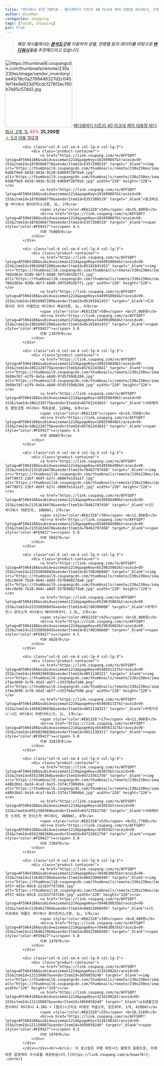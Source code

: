 ```yaml
---
title: "바디워시 추천 TOP10 - 메디레머디 티트리 40 아크네 케어 대용량 바디워시, 2개, 1L"
author: WiseMan
categories: shopping
tags: [Top10, shopping]
pin: true
---
```


> ##### 해당 게시물에서는 [**분석도구**](https://itemscout.io/)를 이용하여 **성별**, **연령별** 등의 데이터를 바탕으로 [**바디워시**](https://link.coupang.com/a/baae76)들을 추천해드리고 있습니다.
<div class="container"><div class="row">
            <div class="col-6 col-sm-4 col-lg-4 col-lg-3">
                <div class="product-container">
                    <a href="https://link.coupang.com/re/AFFSDP?lptag=AF5964186&subid=wiseman1214&pageKey=7721281314&traceid=V0-153&itemId=20723007297&vendorItemId=87793783666" target="_blank"><img src="https://thumbnail8.coupangcdn.com/thumbnails/remote/230x230ex/image/vendor_inventory/ee45/18c0a2789446327d2c040fef14e9a923d76cdc1276f2ec190b7b65c57dd2.jpg" alt="https://thumbnail8.coupangcdn.com/thumbnails/remote/230x230ex/image/vendor_inventory/ee45/18c0a2789446327d2c040fef14e9a923d76cdc1276f2ec190b7b65c57dd2.jpg" width="220" height="220"></a>
                    <a href="https://link.coupang.com/re/AFFSDP?lptag=AF5964186&subid=wiseman1214&pageKey=7721281314&traceid=V0-153&itemId=20723007297&vendorItemId=87793783666" target="_blank">메디레머디 티트리 40 아크네 케어 대용량 바디워시, 2개, 1L</a>
                    <span style="color:#E61328">45%</span> <b>25,200원</b>
                    <br><a href="https://link.coupang.com/re/AFFSDP?lptag=AF5964186&subid=wiseman1214&pageKey=7721281314&traceid=V0-153&itemId=20723007297&vendorItemId=87793783666" target="_blank"><span style="color:#FE9427">★</span> 5.0
                    리뷰 102개</a>
                </div>
            </div>
            
            <div class="col-6 col-sm-4 col-lg-4 col-lg-3">
                <div class="product-container">
                    <a href="https://link.coupang.com/re/AFFSDP?lptag=AF5964186&subid=wiseman1214&pageKey=181699807&traceid=V0-153&itemId=18785860776&vendorItemId=5357208519" target="_blank"><img src="https://thumbnail9.coupangcdn.com/thumbnails/remote/230x230ex/image/retail/images/792050149533808-6ddbf9e9-8d3d-493e-9110-6d669f26f9a9.jpg" alt="https://thumbnail9.coupangcdn.com/thumbnails/remote/230x230ex/image/retail/images/792050149533808-6ddbf9e9-8d3d-493e-9110-6d669f26f9a9.jpg" width="220" height="220"></a>
                    <a href="https://link.coupang.com/re/AFFSDP?lptag=AF5964186&subid=wiseman1214&pageKey=181699807&traceid=V0-153&itemId=18785860776&vendorItemId=5357208519" target="_blank">밀크바오밥 바디워시 화이트머스크향, 1L, 2개</a>
                    <span style="color:#E61328">54%</span> <b>25,800원</b>
                    <br><a href="https://link.coupang.com/re/AFFSDP?lptag=AF5964186&subid=wiseman1214&pageKey=181699807&traceid=V0-153&itemId=18785860776&vendorItemId=5357208519" target="_blank"><span style="color:#FE9427">★</span> 4.5
                    리뷰 75008개</a>
                </div>
            </div>
            
            <div class="col-6 col-sm-4 col-lg-4 col-lg-3">
                <div class="product-container">
                    <a href="https://link.coupang.com/re/AFFSDP?lptag=AF5964186&subid=wiseman1214&pageKey=5449910664&traceid=V0-153&itemId=19026987289&vendorItemId=85191841453" target="_blank"><img src="https://thumbnail10.coupangcdn.com/thumbnails/remote/230x230ex/image/retail/images/1217763594761717-70d2d83e-020b-4bf3-b8d0-39f5d932b7f1.jpg" alt="https://thumbnail10.coupangcdn.com/thumbnails/remote/230x230ex/image/retail/images/1217763594761717-70d2d83e-020b-4bf3-b8d0-39f5d932b7f1.jpg" width="220" height="220"></a>
                    <a href="https://link.coupang.com/re/AFFSDP?lptag=AF5964186&subid=wiseman1214&pageKey=5449910664&traceid=V0-153&itemId=19026987289&vendorItemId=85191841453" target="_blank">도브 화이트 피치 리밸런싱 바디워시 복숭아향, 1L, 4개</a>
                    <span style="color:#E61328">58%</span> <b>27,800원</b>
                    <br><a href="https://link.coupang.com/re/AFFSDP?lptag=AF5964186&subid=wiseman1214&pageKey=5449910664&traceid=V0-153&itemId=19026987289&vendorItemId=85191841453" target="_blank"><span style="color:#FE9427">★</span> 5.0
                    리뷰 13079개</a>
                </div>
            </div>
            
            <div class="col-6 col-sm-4 col-lg-4 col-lg-3">
                <div class="product-container">
                    <a href="https://link.coupang.com/re/AFFSDP?lptag=AF5964186&subid=wiseman1214&pageKey=189259849&traceid=V0-153&itemId=1062220775&vendorItemId=85762243841" target="_blank"><img src="https://thumbnail9.coupangcdn.com/thumbnails/remote/230x230ex/image/retail/images/2273794443111065-3b99e767-e2fb-4e5a-a6d0-97d5f59db204.jpg" alt="https://thumbnail9.coupangcdn.com/thumbnails/remote/230x230ex/image/retail/images/2273794443111065-3b99e767-e2fb-4e5a-a6d0-97d5f59db204.jpg" width="220" height="220"></a>
                    <a href="https://link.coupang.com/re/AFFSDP?lptag=AF5964186&subid=wiseman1214&pageKey=189259849&traceid=V0-153&itemId=1062220775&vendorItemId=85762243841" target="_blank">샤워메이트 클린코튼 바디워시 목화솜향, 1200g, 6개</a>
                    <span style="color:#E61328"></span> <b>24,720원</b>
                    <br><a href="https://link.coupang.com/re/AFFSDP?lptag=AF5964186&subid=wiseman1214&pageKey=189259849&traceid=V0-153&itemId=1062220775&vendorItemId=85762243841" target="_blank"><span style="color:#FE9427">★</span> 4.5
                    리뷰 40885개</a>
                </div>
            </div>
            
            <div class="col-6 col-sm-4 col-lg-4 col-lg-3">
                <div class="product-container">
                    <a href="https://link.coupang.com/re/AFFSDP?lptag=AF5964186&subid=wiseman1214&pageKey=6540566490&traceid=V0-153&itemId=21351634470&vendorItemId=78462797458" target="_blank"><img src="https://thumbnail10.coupangcdn.com/thumbnails/remote/230x230ex/image/retail/images/443613093426374-34f79972-23bf-469f-b27c-d006fe141a1f.jpg" alt="https://thumbnail10.coupangcdn.com/thumbnails/remote/230x230ex/image/retail/images/443613093426374-34f79972-23bf-469f-b27c-d006fe141a1f.jpg" width="220" height="220"></a>
                    <a href="https://link.coupang.com/re/AFFSDP?lptag=AF5964186&subid=wiseman1214&pageKey=6540566490&traceid=V0-153&itemId=21351634470&vendorItemId=78462797458" target="_blank">나드 바디워시 레몬민트, 1000ml, 1개</a>
                    <span style="color:#E61328">76%</span> <b>11,900원</b>
                    <br><a href="https://link.coupang.com/re/AFFSDP?lptag=AF5964186&subid=wiseman1214&pageKey=6540566490&traceid=V0-153&itemId=21351634470&vendorItemId=78462797458" target="_blank"><span style="color:#FE9427">★</span> 5.0
                    리뷰 5042개</a>
                </div>
            </div>
            
            <div class="col-6 col-sm-4 col-lg-4 col-lg-3">
                <div class="product-container">
                    <a href="https://link.coupang.com/re/AFFSDP?lptag=AF5964186&subid=wiseman1214&pageKey=6529635063&traceid=V0-153&itemId=22335856043&vendorItemId=81740396660" target="_blank"><img src="https://thumbnail9.coupangcdn.com/thumbnails/remote/230x230ex/image/retail/images/11149339951592-34cc0e50-7b10-4b4c-a8d5-557698027da0.jpg" alt="https://thumbnail9.coupangcdn.com/thumbnails/remote/230x230ex/image/retail/images/11149339951592-34cc0e50-7b10-4b4c-a8d5-557698027da0.jpg" width="220" height="220"></a>
                    <a href="https://link.coupang.com/re/AFFSDP?lptag=AF5964186&subid=wiseman1214&pageKey=6529635063&traceid=V0-153&itemId=22335856043&vendorItemId=81740396660" target="_blank">부케가르니 모이스처 바디워시 베이비파우더, 1.5L, 2개</a>
                    <span style="color:#E61328">42%</span> <b>19,900원</b>
                    <br><a href="https://link.coupang.com/re/AFFSDP?lptag=AF5964186&subid=wiseman1214&pageKey=6529635063&traceid=V0-153&itemId=22335856043&vendorItemId=81740396660" target="_blank"><span style="color:#FE9427">★</span> 4.5
                    리뷰 4026개</a>
                </div>
            </div>
            
            <div class="col-6 col-sm-4 col-lg-4 col-lg-3">
                <div class="product-container">
                    <a href="https://link.coupang.com/re/AFFSDP?lptag=AF5964186&subid=wiseman1214&pageKey=6540561327&traceid=V0-153&itemId=14560296036&vendorItemId=4851138321" target="_blank"><img src="https://thumbnail6.coupangcdn.com/thumbnails/remote/230x230ex/image/retail/images/7896660366698263-2f4e3699-3cf6-45d2-abf7-c3537b6a7506.png" alt="https://thumbnail6.coupangcdn.com/thumbnails/remote/230x230ex/image/retail/images/7896660366698263-2f4e3699-3cf6-45d2-abf7-c3537b6a7506.png" width="220" height="220"></a>
                    <a href="https://link.coupang.com/re/AFFSDP?lptag=AF5964186&subid=wiseman1214&pageKey=6540561327&traceid=V0-153&itemId=14560296036&vendorItemId=4851138321" target="_blank">부케가르니 나드 바디워시 라벤더머스크, 1L, 1개</a>
                    <span style="color:#E61328">17%</span> <b>11,900원</b>
                    <br><a href="https://link.coupang.com/re/AFFSDP?lptag=AF5964186&subid=wiseman1214&pageKey=6540561327&traceid=V0-153&itemId=14560296036&vendorItemId=4851138321" target="_blank"><span style="color:#FE9427">★</span> 5.0
                    리뷰 32619개</a>
                </div>
            </div>
            
            <div class="col-6 col-sm-4 col-lg-4 col-lg-3">
                <div class="product-container">
                    <a href="https://link.coupang.com/re/AFFSDP?lptag=AF5964186&subid=wiseman1214&pageKey=163033&traceid=V0-153&itemId=8552386360&vendorItemId=84723561756" target="_blank"><img src="https://thumbnail6.coupangcdn.com/thumbnails/remote/230x230ex/image/retail/images/48561390439818-448b3bb1-9a34-4ca7-9a15-3374c7309db4.jpg" alt="https://thumbnail6.coupangcdn.com/thumbnails/remote/230x230ex/image/retail/images/48561390439818-448b3bb1-9a34-4ca7-9a15-3374c7309db4.jpg" width="220" height="220"></a>
                    <a href="https://link.coupang.com/re/AFFSDP?lptag=AF5964186&subid=wiseman1214&pageKey=163033&traceid=V0-153&itemId=8552386360&vendorItemId=84723561756" target="_blank">샤워메이트 스위트 앤 모이스처 바디워시, 4000ml, 4개</a>
                    <span style="color:#E61328">52%</span> <b>51,770원</b>
                    <br><a href="https://link.coupang.com/re/AFFSDP?lptag=AF5964186&subid=wiseman1214&pageKey=163033&traceid=V0-153&itemId=8552386360&vendorItemId=84723561756" target="_blank"><span style="color:#FE9427">★</span> 5.0
                    리뷰 7369개</a>
                </div>
            </div>
            
            <div class="col-6 col-sm-4 col-lg-4 col-lg-3">
                <div class="product-container">
                    <a href="https://link.coupang.com/re/AFFSDP?lptag=AF5964186&subid=wiseman1214&pageKey=7844630835&traceid=V0-153&itemId=21364627964&vendorItemId=88422060495" target="_blank"><img src="https://thumbnail10.coupangcdn.com/thumbnails/remote/230x230ex/image/retail/images/2024/01/19/15/8/f27429ca-df57-4d1e-89c8-22cb3f7d7266.jpg" alt="https://thumbnail10.coupangcdn.com/thumbnails/remote/230x230ex/image/retail/images/2024/01/19/15/8/f27429ca-df57-4d1e-89c8-22cb3f7d7266.jpg" width="220" height="220"></a>
                    <a href="https://link.coupang.com/re/AFFSDP?lptag=AF5964186&subid=wiseman1214&pageKey=7844630835&traceid=V0-153&itemId=21364627964&vendorItemId=88422060495" target="_blank">나드 리프레쉬 퍼퓸드 바디워시 화이트머스크향, 1L, 1개</a>
                    <span style="color:#E61328">34%</span> <b>8,400원</b>
                    <br><a href="https://link.coupang.com/re/AFFSDP?lptag=AF5964186&subid=wiseman1214&pageKey=7844630835&traceid=V0-153&itemId=21364627964&vendorItemId=88422060495" target="_blank"><span style="color:#FE9427">★</span> 5.0
                    리뷰 1478개</a>
                </div>
            </div>
            
            <div class="col-6 col-sm-4 col-lg-4 col-lg-3">
                <div class="product-container">
                    <a href="https://link.coupang.com/re/AFFSDP?lptag=AF5964186&subid=wiseman1214&pageKey=32161982&traceid=V0-153&itemId=121150807&vendorItemId=3056859248" target="_blank"><img src="https://thumbnail6.coupangcdn.com/thumbnails/remote/230x230ex/image/vendor_inventory/8304/aa6a781fed43e549fb006a2f651caea9f92327fb6d2a2b99ad04395fcfff.jpg" alt="https://thumbnail6.coupangcdn.com/thumbnails/remote/230x230ex/image/vendor_inventory/8304/aa6a781fed43e549fb006a2f651caea9f92327fb6d2a2b99ad04395fcfff.jpg" width="220" height="220"></a>
                    <a href="https://link.coupang.com/re/AFFSDP?lptag=AF5964186&subid=wiseman1214&pageKey=32161982&traceid=V0-153&itemId=121150807&vendorItemId=3056859248" target="_blank">LG생활건강 온더바디 바디워시 4.2KG + (펌프)+크리오 미세모 치솔1개, 모든피부, 1개, 4200ml</a>
                    <span style="color:#E61328">25%</span> <b>18,510원</b>
                    <br><a href="https://link.coupang.com/re/AFFSDP?lptag=AF5964186&subid=wiseman1214&pageKey=32161982&traceid=V0-153&itemId=121150807&vendorItemId=3056859248" target="_blank"><span style="color:#FE9427">★</span> 4.5
                    리뷰 1970개</a>
                </div>
            </div>
            </div></div><br><br>[👉 이 포스팅은 쿠팡 파트너스 활동의 일환으로, 이에 따른 일정액의 수수료를 제공받습니다.](https://link.coupang.com/a/baae76){: .center}